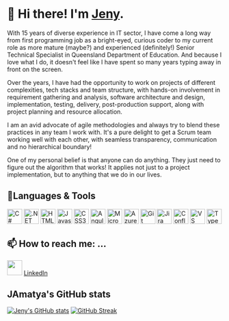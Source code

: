# 👋 Hi there! I'm [Jeny](https://www.linkedin.com/in/jamatya/).

With 15 years of diverse experience in IT sector, I have come a long way from first programming job as a bright-eyed, curious coder to my current role as more mature (maybe?) and experienced (definitely!) Senior Technical Specialist in Queensland Department of Education. And because I love what I do, it doesn't feel like I have spent so many years typing away in front on the screen. 

Over the years, I have had the opportunity to work on projects of different complexities, tech stacks and team structure, with hands-on involvement in requirement gathering and analysis, software architecture and design, implementation, testing, delivery, post-production support, along with project planning and resource allocation. 

I am an avid advocate of agile methodologies and always try to blend these practices in any team I work with. It's a pure delight to get a Scrum team working well with each other, with seamless transparency, communication and no hierarchical boundary!

One of my personal belief is that anyone can do anything. They just need to figure out the algorithm that works! It applies not just to a project implementation, but to anything that we do in our lives.

## 🔭Languages & Tools
<p>  
  <img src="https://cdn.jsdelivr.net/gh/devicons/devicon/icons/csharp/csharp-original.svg" alt="C#" width="35" height="35" />  
  <img src="https://cdn.jsdelivr.net/gh/devicons/devicon/icons/dotnetcore/dotnetcore-plain.svg" alt=".NET Core" width="35" height="35" />   
  <img src="https://cdn.jsdelivr.net/gh/devicons/devicon/icons/html5/html5-plain-wordmark.svg" alt="HTML5" width="35" height="35" />          
  <img src="https://cdn.jsdelivr.net/gh/devicons/devicon/icons/javascript/javascript-original.svg" alt="Javascript" width="35" height="35" />     
  <img src="https://cdn.jsdelivr.net/gh/devicons/devicon/icons/css3/css3-original.svg" alt="CSS3" width="35" height="35" />          
  <img src="https://cdn.jsdelivr.net/gh/devicons/devicon/icons/angularjs/angularjs-original.svg" alt="Angular" width="35" height="35" />    
  <img src="https://cdn.jsdelivr.net/gh/devicons/devicon/icons/microsoftsqlserver/microsoftsqlserver-plain-wordmark.svg" alt="Microsoft SQL Server" width="35" height="35" />    
  <img src="https://cdn.jsdelivr.net/gh/devicons/devicon/icons/azure/azure-original.svg" alt="Azure" width="35" height="35" /> 
  <img src="https://cdn.jsdelivr.net/gh/devicons/devicon/icons/git/git-original.svg" alt="Git" width="35" height="35" />    
  <img src="https://cdn.jsdelivr.net/gh/devicons/devicon/icons/jira/jira-original-wordmark.svg" alt="Jira" width="35" height="35" />
  <img src="https://cdn.jsdelivr.net/gh/devicons/devicon/icons/confluence/confluence-original-wordmark.svg" alt="Confluence"  width="35" height="35" />
  <img src="https://cdn.jsdelivr.net/gh/devicons/devicon/icons/vscode/vscode-original.svg" alt="VS Code" width="35" height="35" />
  <img src="https://cdn.jsdelivr.net/gh/devicons/devicon/icons/typescript/typescript-original.svg" alt="Typescript"  width="35" height="35" />  
</p>

## 📫 How to reach me: ...
<img src="https://cdn.jsdelivr.net/gh/devicons/devicon/icons/linkedin/linkedin-original.svg" width="35" height="35" /> [LinkedIn](https://www.linkedin.com/in/jamatya/)
   
## JAmatya's GitHub stats 
 [![Jeny's GitHub stats](https://github-readme-stats.vercel.app/api?username=jamatya&show_icons=true&theme=tokyonight)](https://github.com/anuraghazra/github-readme-stats)
 [![GitHub Streak](https://streak-stats.demolab.com/?user=jamatya&theme=dark)](https://git.io/streak-stats)
 
<!--
**jamatya/jamatya** is a ✨ _special_ ✨ repository because its `README.md` (this file) appears on your GitHub profile.

Here are some ideas to get you started:

- 🔭 I’m currently working on ...
- 🌱 I’m currently learning ...
- 👯 I’m looking to collaborate on ...
- 🤔 I’m looking for help with ...
- 💬 Ask me about ...
- 📫 How to reach me: ...
- 😄 Pronouns: ...
- ⚡ Fun fact: ...
-->
